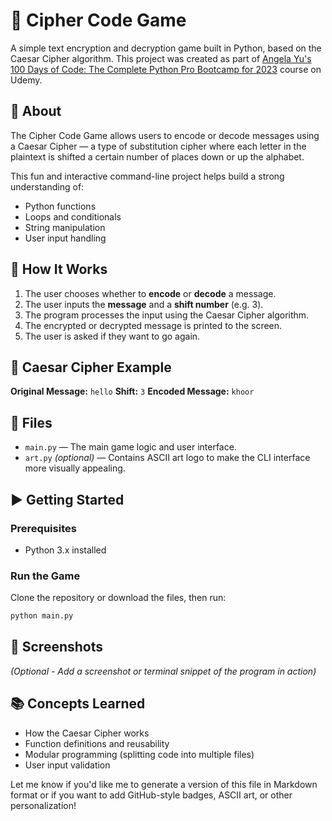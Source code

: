 # 🔐 Cipher Code Game

A simple text encryption and decryption game built in Python, based on the Caesar Cipher algorithm. This project was created as part of [Angela Yu's 100 Days of Code: The Complete Python Pro Bootcamp for 2023](https://www.udemy.com/course/100-days-of-code/) course on Udemy.

## 📌 About

The Cipher Code Game allows users to encode or decode messages using a Caesar Cipher — a type of substitution cipher where each letter in the plaintext is shifted a certain number of places down or up the alphabet.

This fun and interactive command-line project helps build a strong understanding of:

* Python functions
* Loops and conditionals
* String manipulation
* User input handling

## 🚀 How It Works

1. The user chooses whether to **encode** or **decode** a message.
2. The user inputs the **message** and a **shift number** (e.g. 3).
3. The program processes the input using the Caesar Cipher algorithm.
4. The encrypted or decrypted message is printed to the screen.
5. The user is asked if they want to go again.

## 🧠 Caesar Cipher Example

**Original Message:** `hello`
**Shift:** `3`
**Encoded Message:** `khoor`

## 📁 Files

* `main.py` — The main game logic and user interface.
* `art.py` *(optional)* — Contains ASCII art logo to make the CLI interface more visually appealing.

## ▶️ Getting Started

### Prerequisites

* Python 3.x installed

### Run the Game

Clone the repository or download the files, then run:

```bash
python main.py
```

## 📸 Screenshots

*(Optional - Add a screenshot or terminal snippet of the program in action)*

## 📚 Concepts Learned

* How the Caesar Cipher works
* Function definitions and reusability
* Modular programming (splitting code into multiple files)
* User input validation


Let me know if you'd like me to generate a version of this file in Markdown format or if you want to add GitHub-style badges, ASCII art, or other personalization!
